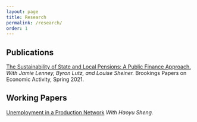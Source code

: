 ```yaml
---
layout: page
title: Research
permalink: /research/
order: 1
---
```


## Publications

[The Sustainability of State and Local Pensions: A Public Finance Approach.](https://www.brookings.edu/wp-content/uploads/2021/03/15872-BPEA-SP21_WEB_Lenney-et-al.pdf) *With Jamie Lenney, Byron Lutz, and Louise Sheiner.* Brookings Papers on Economic Activity, Spring 2021.

## Working Papers

[Unemployment in a Production Network](https://papers.ssrn.com/sol3/papers.cfm?abstract_id=4449027) *With Haoyu Sheng.*
